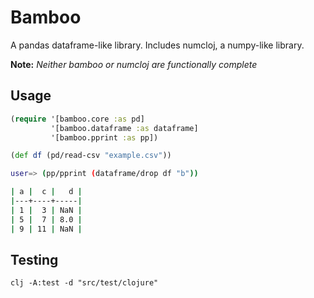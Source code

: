 # Bamboo
A pandas dataframe-like library. Includes numcloj, a numpy-like library. 

**Note:** *Neither bamboo or numcloj are functionally complete*

## Usage
```clojure
(require '[bamboo.core :as pd]
         '[bamboo.dataframe :as dataframe]
         '[bamboo.pprint :as pp])

(def df (pd/read-csv "example.csv"))
```
```bash
user=> (pp/pprint (dataframe/drop df "b"))

| a |  c |   d |
|---+----+-----|
| 1 |  3 | NaN |
| 5 |  7 | 8.0 |
| 9 | 11 | NaN |
```

## Testing
`clj -A:test -d "src/test/clojure"`


